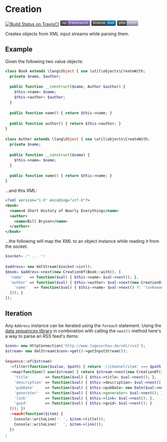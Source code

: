 Creation
========

[![Build Status on TravisCI](https://secure.travis-ci.org/xp-forge/address.svg)](http://travis-ci.org/xp-forge/address)
[![XP Framework Module](https://raw.githubusercontent.com/xp-framework/web/master/static/xp-framework-badge.png)](https://github.com/xp-framework/core)
[![BSD Licence](https://raw.githubusercontent.com/xp-framework/web/master/static/licence-bsd.png)](https://github.com/xp-framework/core/blob/master/LICENCE.md)
[![Required PHP 5.4+](https://raw.githubusercontent.com/xp-framework/web/master/static/php-5_4plus.png)](http://php.net/)

Creates objects from XML input streams while parsing them.

Example
-------
Given the following two value objects:

```php
class Book extends \lang\Object { use \util\objects\CreateWith;
  private $name, $author;

  public function __construct($name, Author $author) {
    $this->name= $name;
    $this->author= $author;
  }

  public function name() { return $this->name; }

  public function author() { return $this->author; }
}

class Author extends \lang\Object { use \util\objects\CreateWith;
  private $name;

  public function __construct($name) {
    $this->name= $name;
  }

  public function name() { return $this->name; }
}
```

...and this XML:

```xml
<?xml version="1.0" encoding="utf-8"?>
<book>
  <name>A Short History of Nearly Everything</name>
  <author>
    <name>Bill Bryson</name>
  </author>
</book>
```

...the following will map the XML to an object instance while reading it from the socket.

```php
$socket= /* ... */

$address= new XmlStream($socket->in());
$book= $address->next(new CreationOf(Book::with(), [
  'name'   => function($val) { $this->name= $val->next(); },
  'author' => function($val) { $this->author= $val->next(new CreationOf(Author::with(), [
    'name'   => function($val) { $this->name= $val->next() ?: '(unknown author)'; }
  ])); }
]);
```

Iteration
---------
Any `Address` instance can be iterated using the `foreach` statement. Using the [data sequences library](https://github.com/xp-forge/sequence) in combination with calling the `next()` method here's a way to parse an RSS feed's items:

```php
$conn= new HttpConnection('http://www.tagesschau.de/xml/rss2');
$stream= new XmlStream($conn->get()->getInputStream());

Sequence::of($stream)
  ->filter(function($value, $path) { return '//channel/item' === $path; })
  ->map(function() use($stream) { return $stream->next(new CreationOf(Item::with(), [
    'title'       => function($val) { $this->title= $val->next(); },
    'description' => function($val) { $this->description= $val->next(); },
    'pubDate'     => function($val) { $this->pubDate= new Date($val->next()); },
    'generator'   => function($val) { $this->generator= $val->next(); },
    'link'        => function($val) { $this->link= $val->next(); },
    'guid'        => function($val) { $this->guid= $val->next(); }
  ])); })
  ->each(function($item) {
    Console::writeLine('- ', $item->title());
    Console::writeLine('  ', $item->link());
  })
;
```